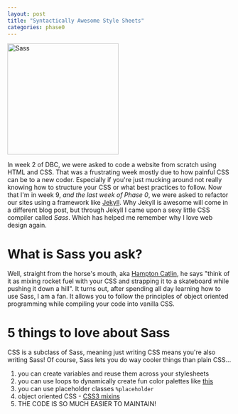 ```yaml
---
layout: post
title: "Syntactically Awesome Style Sheets"
categories: phase0
---
```

<img class="center" src="http://sass-lang.com/assets/img/logos/logo-b6e1ef6e.svg" alt="Sass" style="width: 250px; height: 250px;"/>

In week 2 of DBC, we were asked to code a website from scratch using HTML and CSS.  That was a frustrating week mostly due to how painful CSS can be to a new coder. Especially if you're just mucking around not really knowing how to structure your CSS or what best practices to follow. Now that I'm in week 9, *and the last week of Phase 0*, we were asked to refactor our sites using a framework like [Jekyll](http://jekyllrb.com/). Why Jekyll is awesome will come in a different blog post, but through Jekyll I came upon a sexy little CSS compiler called *Sass*.  Which has helped me remember why I love web design again.

# What is Sass you ask?
Well, straight from the horse's mouth, aka [Hampton Catlin](http://www.hamptoncatlin.com/), he says "think of it as mixing rocket fuel with your CSS and strapping it to a skateboard while pushing it down a hill". It turns out, after spending all day learning how to use Sass, I am a fan.  It allows you to follow the principles of object oriented programming while compiling your code into vanilla CSS.

# 5 things to love about Sass
CSS is a subclass of Sass, meaning just writing CSS means you're also writing Sass! Of course, Sass lets you do way cooler things than plain CSS...

1. you can create variables and reuse them across your stylesheets
2. you can use loops to dynamically create fun color palettes  like [this](http://codepen.io/ruandre/pen/howFi)
3. you can use placeholder classes ```%placeholder```
4. object oriented CSS - [CSS3 mixins](http://oocss.org/spec/css-mixins.html)
5. THE CODE IS SO MUCH EASIER TO MAINTAIN!

